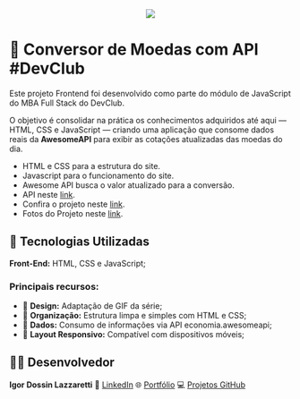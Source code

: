 <!--
:currency_exchange: Currency Converter
Message: igorlazzaretti.com
 -->

<div align="center">
  <img src="https://igorlazzaretti.github.io/currency-converter/assets/midia/gif-capa-currency.gif">
</div>

# 💱 Conversor de Moedas com API #DevClub

Este projeto Frontend foi desenvolvido como parte do módulo de JavaScript do MBA Full Stack do DevClub.

O objetivo é consolidar na prática os conhecimentos adquiridos até aqui — HTML, CSS e JavaScript — criando uma aplicação que consome dados reais da **AwesomeAPI**  para exibir as cotações atualizadas das moedas do dia.

- HTML e CSS para a estrutura do site.
- Javascript para o funcionamento do site.
- Awesome API busca o valor atualizado para a conversão.
- API neste <a href="https://docs.awesomeapi.com.br/api-de-moedas"> link</a>.
- Confira o projeto neste <a href="https://igorlazzaretti.github.io/currency-converter"> link</a>.
- Fotos do Projeto neste <a href="https://flic.kr/s/aHBqjCyqp9">link</a>.


## 🚀 Tecnologias Utilizadas

**Front-End:** HTML, CSS e JavaScript;

### Principais recursos:
- 🎨 **Design:** Adaptação de GIF da série;
- 🧩 **Organização:** Estrutura limpa e simples com HTML e CSS;
- 🔗 **Dados:** Consumo de informações via API economia.awesomeapi;
- 📱 **Layout Responsivo:** Compatível com dispositivos móveis;

## 👨‍💻 Desenvolvedor

**Igor Dossin Lazzaretti**
🔗 [LinkedIn](https://www.linkedin.com/in/igorlazzaretti/)
🌐 [Portfólio](https://igorlazzaretti.com/)
💻 [Projetos GitHub](https://github.com/igorlazzaretti?tab=repositories)
